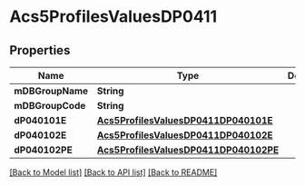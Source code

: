 # Acs5ProfilesValuesDP0411

## Properties
Name | Type | Description | Notes
------------ | ------------- | ------------- | -------------
**mDBGroupName** | **String** |  | 
**mDBGroupCode** | **String** |  | 
**dP040101E** | [**Acs5ProfilesValuesDP0411DP040101E**](Acs5ProfilesValuesDP0411DP040101E.md) |  | 
**dP040102E** | [**Acs5ProfilesValuesDP0411DP040102E**](Acs5ProfilesValuesDP0411DP040102E.md) |  | 
**dP040102PE** | [**Acs5ProfilesValuesDP0411DP040102PE**](Acs5ProfilesValuesDP0411DP040102PE.md) |  | 

[[Back to Model list]](../README.md#documentation-for-models) [[Back to API list]](../README.md#documentation-for-api-endpoints) [[Back to README]](../README.md)


